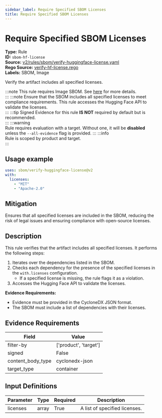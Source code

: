 ```yaml
---
sidebar_label: Require Specified SBOM Licenses
title: Require Specified SBOM Licenses
---  
```

# Require Specified SBOM Licenses  
**Type:** Rule  
**ID:** `sbom-hf-license`  
**Source:** [v2/rules/sbom/verify-huggingface-license.yaml](https://github.com/scribe-public/sample-policies/blob/main/v2/rules/sbom/verify-huggingface-license.yaml)  
**Rego Source:** [verify-hf-license.rego](https://github.com/scribe-public/sample-policies/blob/main/v2/rules/sbom/verify-hf-license.rego)  
**Labels:** SBOM, Image  

Verify the artifact includes all specified licenses.

:::note 
This rule requires Image SBOM. See [here](/docs/valint/sbom) for more details.  
::: 
:::note 
Ensure that the SBOM includes all specified licenses to meet compliance requirements. This rule accesses the Hugging Face API to validate the licenses.  
::: 
:::tip 
Signed Evidence for this rule **IS NOT** required by default but is recommended.  
::: 
:::warning  
Rule requires evaluation with a target. Without one, it will be **disabled** unless the `--all-evidence` flag is provided.
::: 
:::info  
Rule is scoped by product and target.  
:::  

## Usage example

```yaml
uses: sbom/verify-huggingface-license@v2
with:
  licenses:
    - "MIT"
    - "Apache-2.0"
```

## Mitigation  
Ensures that all specified licenses are included in the SBOM, reducing the risk of legal issues and ensuring compliance with open-source licenses.


## Description  
This rule verifies that the artifact includes all specified licenses.
It performs the following steps:

1. Iterates over the dependencies listed in the SBOM.
2. Checks each dependency for the presence of the specified licenses in the `with.licenses` configuration.
   - If a specified license is missing, the rule flags it as a violation.
3. Accesses the Hugging Face API to validate the licenses.

**Evidence Requirements:**
- Evidence must be provided in the CycloneDX JSON format.
- The SBOM must include a list of dependencies with their licenses.

## Evidence Requirements  
| Field | Value |
|-------|-------|
| filter-by | ['product', 'target'] |
| signed | False |
| content_body_type | cyclonedx-json |
| target_type | container |

## Input Definitions  
| Parameter | Type | Required | Description |
|-----------|------|----------|-------------|
| licenses | array | True | A list of specified licenses. |

